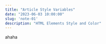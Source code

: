 ```yaml
---
title: "Article Style Variables"
date: "2023-06-03 10:00:00"
slug: 'note-01'
description: "HTML Elements Style and Color"
---
```


ahaha